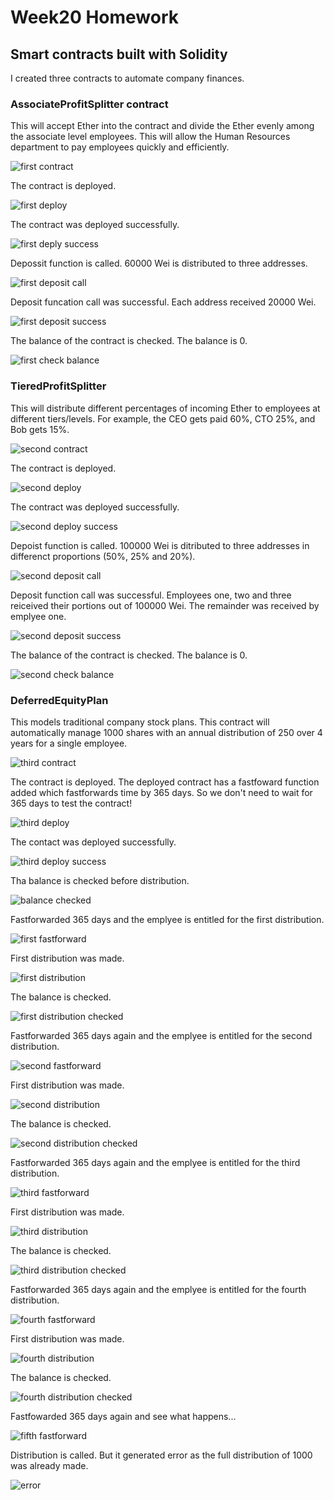 # Week20 Homework

## Smart contracts built with Solidity
I created three contracts to automate company finances.


### AssociateProfitSplitter contract
This will accept Ether into the contract and divide the Ether evenly among the associate level employees. This will allow the Human Resources department to pay employees quickly and efficiently.

![first contract]('/photos/first_code.png')

The contract is deployed.

![first deploy]('photos/first_deploy.png')

The contract was deployed successfully.

![first deply success]('photos/first_deploy_success.png')

Depossit function is called.  60000 Wei is distributed to three addresses.

![first deposit call]('photos/first_deposit.png')

Deposit funcation call was successful.  Each address received 20000 Wei.

![first deposit success]('photos/first_deposit_success.png)

The balance of the contract is checked.  The balance is 0.

![first check balance]('photos/first_balace.png')


### TieredProfitSplitter 
This will distribute different percentages of incoming Ether to employees at different tiers/levels. For example, the CEO gets paid 60%, CTO 25%, and Bob gets 15%.

![second contract]('photos/second_code.png')

The contract is deployed.

![second deploy]('photos/second_deploy.png')

The contract was deployed successfully.

![second deploy success]('photos/second_deploy_success.png')

Depoist function is called.  100000 Wei is ditributed to three addresses in differenct proportions (50%, 25% and 20%).

![second deposit call]('photos/second_deposit.png')

Deposit function call was successful. Employees one, two and three reiceived their portions out of 100000 Wei.  The remainder was received by emplyee one.

![second deposit success]('photos/second_deposit_success.png')

The balance of the contract is checked. The balance is 0.

![second check balance]('photos/second_balance.png')


### DeferredEquityPlan 
This models traditional company stock plans. This contract will automatically manage 1000 shares with an annual distribution of 250 over 4 years for a single employee.

![third contract]('photos/third_code.png')

The contract is deployed.  The deployed contract has a fastfoward function added which fastforwards time by 365 days. So we don't need to wait for 365 days to test the contract!

![third deploy]('photos/third_deploy.png')

The contact was deployed successfully.

![third deploy success]('photos/third_deploy_success.png')

Tha balance is checked before distribution.

![balance checked]('photos/third_distribution_0.png')

Fastforwarded 365 days and the emplyee is entitled for the first distribution.

![first fastforward]('photos/third_ff_1.png')

First distribution was made.

![first distribution]('photos/third_dist1_success.png')

The balance is checked.

![first distribution checked]('photos/third_distribution_1.png')

Fastforwarded 365 days again and the emplyee is entitled for the second distribution.

![second fastforward]('photos/third_ff_2.png')

First distribution was made.

![second distribution]('photos/third_dist2_success.png')

The balance is checked.

![second distribution checked]('photos/third_distribution_2.png')

Fastforwarded 365 days again and the emplyee is entitled for the third distribution.

![third fastforward]('photos/third_ff_3.png')

First distribution was made.

![third distribution]('photos/third_dist3_success.png')

The balance is checked.

![third distribution checked]('photos/third_distribution_3.png')

Fastforwarded 365 days again and the emplyee is entitled for the fourth distribution.

![fourth fastforward]('photos/third_ff_4.png')

First distribution was made.

![fourth distribution]('photos/third_dist4_success.png')

The balance is checked.

![fourth distribution checked]('photos/third_distribution_4.png')

Fastfowarded 365 days again and see what happens...

![fifth fastforward]('photos/third_ff_5.png)

Distribution is called.  But it generated error as the full distribution of 1000 was already made.

![error]('photos/error.png')
